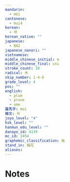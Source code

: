 ```yaml
---
mandarin:
  - méi
cantonese:
  - mui4
korean:
  - 매
korean_native: ""
japanese:
  - BAI
japanese_nanori: ""
vietnamese:
middle_chinese_initial: m
middle_chinese_final: uʌi
stroke_count: 10
radical: 木
skip_number: 1-4-6
grade_level: 4
pos: ""
english:
  - plum
  - prune
  - ume
羅馬字: moi
韓文: 뫼
joyo_level: "4"
hsk_level: ""
hanmun_edu_level: ""
danayo_id: 4139
mc_id: 2454
graphemic_classification: 毎
stand_in: 梅花
aliases:
---
```


# Notes
